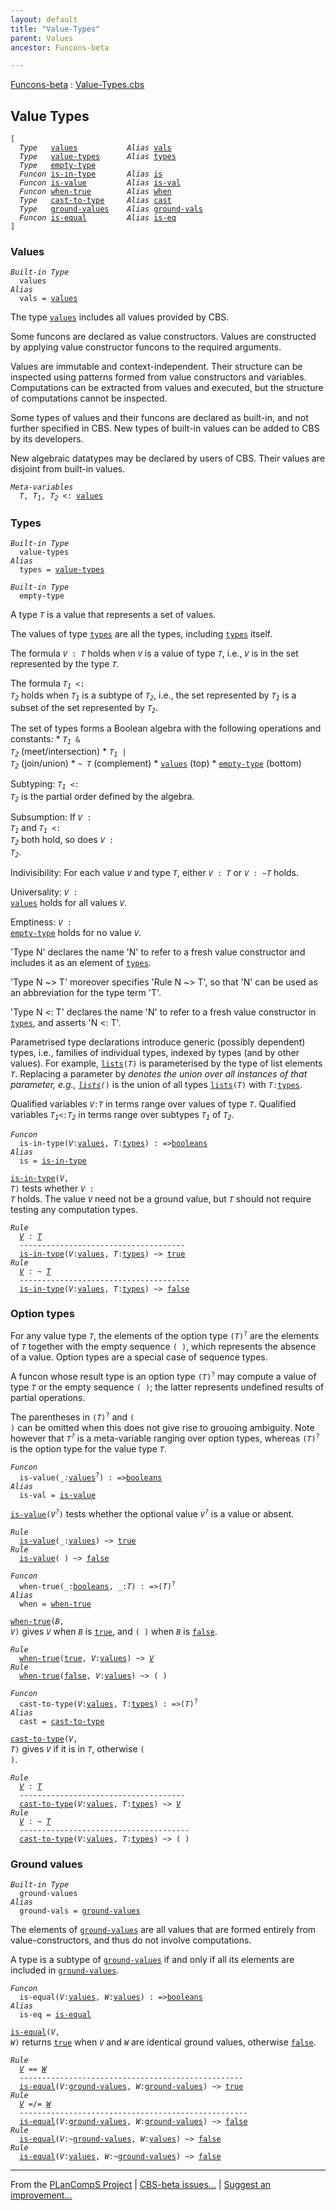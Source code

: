 ```yaml
---
layout: default
title: "Value-Types"
parent: Values
ancestor: Funcons-beta

---
```


[Funcons-beta] : [Value-Types.cbs]

## Value Types

<div class="highlighter-rouge"><pre class="highlight"><code>[ 
  <i class="keyword">Type</i>   <span class="name"><a href="#Name_values">values</a></span>           <i class="keyword">Alias</i> <span class="name"><a href="#Name_vals">vals</a></span>
  <i class="keyword">Type</i>   <span class="name"><a href="#Name_value-types">value-types</a></span>      <i class="keyword">Alias</i> <span class="name"><a href="#Name_types">types</a></span>
  <i class="keyword">Type</i>   <span class="name"><a href="#Name_empty-type">empty-type</a></span>
  <i class="keyword">Funcon</i> <span class="name"><a href="#Name_is-in-type">is-in-type</a></span>       <i class="keyword">Alias</i> <span class="name"><a href="#Name_is">is</a></span>
  <i class="keyword">Funcon</i> <span class="name"><a href="#Name_is-value">is-value</a></span>         <i class="keyword">Alias</i> <span class="name"><a href="#Name_is-val">is-val</a></span>
  <i class="keyword">Funcon</i> <span class="name"><a href="#Name_when-true">when-true</a></span>        <i class="keyword">Alias</i> <span class="name"><a href="#Name_when">when</a></span>
  <i class="keyword">Type</i>   <span class="name"><a href="#Name_cast-to-type">cast-to-type</a></span>     <i class="keyword">Alias</i> <span class="name"><a href="#Name_cast">cast</a></span>
  <i class="keyword">Type</i>   <span class="name"><a href="#Name_ground-values">ground-values</a></span>    <i class="keyword">Alias</i> <span class="name"><a href="#Name_ground-vals">ground-vals</a></span>
  <i class="keyword">Funcon</i> <span class="name"><a href="#Name_is-equal">is-equal</a></span>         <i class="keyword">Alias</i> <span class="name"><a href="#Name_is-eq">is-eq</a></span>
]</code></pre></div>



### Values


<div class="highlighter-rouge"><pre class="highlight"><code><i class="keyword">Built-in</i> <i class="keyword">Type</i>
  <span class="name"><span id="Name_values">values</span></span>
<i class="keyword">Alias</i>
  <span class="name"><span id="Name_vals">vals</span></span> = <span class="name"><a href="#Name_values">values</a></span></code></pre></div>

 
  The type <code><span class="name"><a href="#Name_values">values</a></span></code> includes all values provided by CBS.
  
  Some funcons are declared as value constructors. Values are constructed by
  applying value constructor funcons to the required arguments.
  
  Values are immutable and context-independent. Their structure can be
  inspected using patterns formed from value constructors and variables.
  Computations can be extracted from values and executed, but the structure
  of computations cannot be inspected.
  
  Some types of values and their funcons are declared as built-in, and not
  further specified in CBS. New types of built-in values can be added to CBS
  by its developers.
 
  New algebraic datatypes may be declared by users of CBS. Their values are
  disjoint from built-in values.



<div class="highlighter-rouge"><pre class="highlight"><code><i class="keyword">Meta-variables</i>
  <span id="PartVariable_T"><i class="var">T</i></span>, <span id="PartVariable_T1"><i class="var">T<sub class="sub">1</sub></i></span>, <span id="PartVariable_T2"><i class="var">T<sub class="sub">2</sub></i></span> <: <span class="name"><a href="#Name_values">values</a></span></code></pre></div>



### Types


<div class="highlighter-rouge"><pre class="highlight"><code><i class="keyword">Built-in</i> <i class="keyword">Type</i>
  <span class="name"><span id="Name_value-types">value-types</span></span>
<i class="keyword">Alias</i>
  <span class="name"><span id="Name_types">types</span></span> = <span class="name"><a href="#Name_value-types">value-types</a></span></code></pre></div>

<div class="highlighter-rouge"><pre class="highlight"><code><i class="keyword">Built-in</i> <i class="keyword">Type</i>
  <span class="name"><span id="Name_empty-type">empty-type</span></span></code></pre></div>
 
  A type <code><i class="var">T</i></code> is a value that represents a set of values. 

  The values of type <code><span class="name"><a href="#Name_types">types</a></span></code> are all the types, including <code><span class="name"><a href="#Name_types">types</a></span></code> itself.

  The formula <code><i class="var">V</i> : <i class="var">T</i></code> holds when <code><i class="var">V</i></code> is a value of type <code><i class="var">T</i></code>, i.e., <code><i class="var">V</i></code> is in
  the set represented by the type <code><i class="var">T</i></code>.

  The formula <code><i class="var">T<sub class="sub">1</sub></i> <: <i class="var">T<sub class="sub">2</sub></i></code> holds when <code><i class="var">T<sub class="sub">1</sub></i></code> is a subtype of <code><i class="var">T<sub class="sub">2</sub></i></code>, i.e., the set
  represented by <code><i class="var">T<sub class="sub">1</sub></i></code> is a subset of the set represented by <code><i class="var">T<sub class="sub">2</sub></i></code>.

  The set of types forms a Boolean algebra with the following operations and
  constants:
    * <code><i class="var">T<sub class="sub">1</sub></i> & <i class="var">T<sub class="sub">2</sub></i></code>    (meet/intersection)
    * <code><i class="var">T<sub class="sub">1</sub></i> | <i class="var">T<sub class="sub">2</sub></i></code>    (join/union)
    * <code>~ <i class="var">T</i></code>        (complement)
    * <code><span class="name"><a href="#Name_values">values</a></span></code>     (top)
    * <code><span class="name"><a href="#Name_empty-type">empty-type</a></span></code> (bottom)
  
  Subtyping: <code><i class="var">T<sub class="sub">1</sub></i> <: <i class="var">T<sub class="sub">2</sub></i></code> is the partial order defined by the algebra. 

  Subsumption: If <code><i class="var">V</i> : <i class="var">T<sub class="sub">1</sub></i></code> and <code><i class="var">T<sub class="sub">1</sub></i> <: <i class="var">T<sub class="sub">2</sub></i></code> both hold, so does <code><i class="var">V</i> : <i class="var">T<sub class="sub">2</sub></i></code>.

  Indivisibility: For each value <code><i class="var">V</i></code> and type <code><i class="var">T</i></code>, either <code><i class="var">V</i> : <i class="var">T</i></code> or
  <code><i class="var">V</i> : ~<i class="var">T</i></code> holds.

  Universality: <code><i class="var">V</i> : <span class="name"><a href="#Name_values">values</a></span></code> holds for all values <code><i class="var">V</i></code>.

  Emptiness: <code><i class="var">V</i> : <span class="name"><a href="#Name_empty-type">empty-type</a></span></code> holds for no value <code><i class="var">V</i></code>.

  'Type N' declares the name 'N' to refer to a fresh value constructor
  and includes it as an element of <code><span class="name"><a href="#Name_types">types</a></span></code>. 
  
  'Type N ~> T' moreover specifies 'Rule N ~> T', so that 'N' can be used as
  an abbreviation for the type term 'T'.
  
  'Type N <: T' declares the name 'N' to refer to a fresh value constructor
  in <code><span class="name"><a href="#Name_types">types</a></span></code>, and asserts 'N <: T'. 
  
  Parametrised type declarations introduce generic (possibly dependent) types, 
  i.e., families of individual types, indexed by types (and by other values). 
  For example, <code><span class="name"><a href="../Composite/Lists/index.html#Name_lists">lists</a></span>(<i class="var">T</i>)</code> is parameterised by the type of list elements <code><i class="var">T</i></code>.
  Replacing a parameter by <code>_</code> denotes the union over all instances of that
  parameter, e.g., <code><span class="name"><a href="../Composite/Lists/index.html#Name_lists">lists</a></span>(_)</code> is the union of all types <code><span class="name"><a href="../Composite/Lists/index.html#Name_lists">lists</a></span>(<i class="var">T</i>)</code> with <code><i class="var">T</i>:<span class="name"><a href="#Name_types">types</a></span></code>.
  
  Qualified variables <code><i class="var">V</i>:<i class="var">T</i></code> in terms range over values of type <code><i class="var">T</i></code>.
  Qualified variables <code><i class="var">T<sub class="sub">1</sub></i><:<i class="var">T<sub class="sub">2</sub></i></code> in terms range over subtypes <code><i class="var">T<sub class="sub">1</sub></i></code> of <code><i class="var">T<sub class="sub">2</sub></i></code>.

<div class="highlighter-rouge"><pre class="highlight"><code><i class="keyword">Funcon</i> 
  <span class="name"><span id="Name_is-in-type">is-in-type</span></span>(<span id="Variable853_V"><i class="var">V</i></span>:<span class="name"><a href="#Name_values">values</a></span>, <span id="Variable862_T"><i class="var">T</i></span>:<span class="name"><a href="#Name_types">types</a></span>) : =><span class="name"><a href="../Primitive/Booleans/index.html#Name_booleans">booleans</a></span>
<i class="keyword">Alias</i>
  <span class="name"><span id="Name_is">is</span></span> = <span class="name"><a href="#Name_is-in-type">is-in-type</a></span></code></pre></div>


  <code><span class="name"><a href="#Name_is-in-type">is-in-type</a></span>(<i class="var">V</i>, <i class="var">T</i>)</code> tests whether <code><i class="var">V</i> : <i class="var">T</i></code> holds. The value <code><i class="var">V</i></code> need not be a
  ground value, but <code><i class="var">T</i></code> should not require testing any computation types.

<div class="highlighter-rouge"><pre class="highlight"><code><i class="keyword">Rule</i>
  <a href="#Variable980_V"><i class="var">V</i></a> : <a href="#Variable988_T"><i class="var">T</i></a>
  -------------------------------------
  <span class="name"><a href="#Name_is-in-type">is-in-type</a></span>(<span id="Variable980_V"><i class="var">V</i></span>:<span class="name"><a href="#Name_values">values</a></span>, <span id="Variable988_T"><i class="var">T</i></span>:<span class="name"><a href="#Name_types">types</a></span>) ~> <span class="name"><a href="../Primitive/Booleans/index.html#Name_true">true</a></span>
<i class="keyword">Rule</i>
  <a href="#Variable1027_V"><i class="var">V</i></a> : ~ <a href="#Variable1035_T"><i class="var">T</i></a>
  --------------------------------------
  <span class="name"><a href="#Name_is-in-type">is-in-type</a></span>(<span id="Variable1027_V"><i class="var">V</i></span>:<span class="name"><a href="#Name_values">values</a></span>, <span id="Variable1035_T"><i class="var">T</i></span>:<span class="name"><a href="#Name_types">types</a></span>) ~> <span class="name"><a href="../Primitive/Booleans/index.html#Name_false">false</a></span></code></pre></div>

		

### Option types


  For any value type <code><i class="var">T</i></code>, the elements of the option type <code>(<i class="var">T</i>)<sup class="sup">?</sup></code> are the
  elements of <code><i class="var">T</i></code> together with the empty sequence <code>( )</code>, which represents
  the absence of a value. Option types are a special case of sequence types.
  
  A funcon whose result type is an option type <code>(<i class="var">T</i>)<sup class="sup">?</sup></code> may compute a value of
  type <code><i class="var">T</i></code> or the empty sequence <code>( )</code>; the latter represents undefined results
  of partial operations.

  The parentheses in <code>(<i class="var">T</i>)<sup class="sup">?</sup></code> and <code>( )</code> can be omitted when this does not give
  rise to grouoing ambiguity. Note however that <code><i class="var">T<sup class="sup">?</sup></i></code> is a meta-variable ranging
  over option types, whereas <code>(<i class="var">T</i>)<sup class="sup">?</sup></code> is the option type for the value type <code><i class="var">T</i></code>.

<div class="highlighter-rouge"><pre class="highlight"><code><i class="keyword">Funcon</i>
  <span class="name"><span id="Name_is-value">is-value</span></span>(_:<span class="name"><a href="#Name_values">values</a></span><sup class="sup">?</sup>) : =><span class="name"><a href="../Primitive/Booleans/index.html#Name_booleans">booleans</a></span>
<i class="keyword">Alias</i>
  <span class="name"><span id="Name_is-val">is-val</span></span> = <span class="name"><a href="#Name_is-value">is-value</a></span></code></pre></div>


  <code><span class="name"><a href="#Name_is-value">is-value</a></span>(<i class="var">V<sup class="sup">?</sup></i>)</code> tests whether the optional value <code><i class="var">V<sup class="sup">?</sup></i></code> is a value or absent.

<div class="highlighter-rouge"><pre class="highlight"><code><i class="keyword">Rule</i>
  <span class="name"><a href="#Name_is-value">is-value</a></span>(_:<span class="name"><a href="#Name_values">values</a></span>) ~> <span class="name"><a href="../Primitive/Booleans/index.html#Name_true">true</a></span>
<i class="keyword">Rule</i>
  <span class="name"><a href="#Name_is-value">is-value</a></span>( ) ~> <span class="name"><a href="../Primitive/Booleans/index.html#Name_false">false</a></span></code></pre></div>

<div class="highlighter-rouge"><pre class="highlight"><code><i class="keyword">Funcon</i>
  <span class="name"><span id="Name_when-true">when-true</span></span>(_:<span class="name"><a href="../Primitive/Booleans/index.html#Name_booleans">booleans</a></span>, _:<span id="Variable1369_T"><i class="var">T</i></span>) : =>(<span id="Variable1384_T"><i class="var">T</i></span>)<sup class="sup">?</sup>
<i class="keyword">Alias</i>
  <span class="name"><span id="Name_when">when</span></span> = <span class="name"><a href="#Name_when-true">when-true</a></span></code></pre></div>


  <code><span class="name"><a href="#Name_when-true">when-true</a></span>(<i class="var">B</i>, <i class="var">V</i>)</code> gives <code><i class="var">V</i></code> when <code><i class="var">B</i></code> is <code><span class="name"><a href="../Primitive/Booleans/index.html#Name_true">true</a></span></code>, and <code>( )</code> when <code><i class="var">B</i></code> is <code><span class="name"><a href="../Primitive/Booleans/index.html#Name_false">false</a></span></code>.

<div class="highlighter-rouge"><pre class="highlight"><code><i class="keyword">Rule</i>
  <span class="name"><a href="#Name_when-true">when-true</a></span>(<span class="name"><a href="../Primitive/Booleans/index.html#Name_true">true</a></span>, <span id="Variable1508_V"><i class="var">V</i></span>:<span class="name"><a href="#Name_values">values</a></span>) ~> <a href="#Variable1508_V"><i class="var">V</i></a>
<i class="keyword">Rule</i>
  <span class="name"><a href="#Name_when-true">when-true</a></span>(<span class="name"><a href="../Primitive/Booleans/index.html#Name_false">false</a></span>, <span id="Variable1534_V"><i class="var">V</i></span>:<span class="name"><a href="#Name_values">values</a></span>) ~> ( )</code></pre></div>

<div class="highlighter-rouge"><pre class="highlight"><code><i class="keyword">Funcon</i>
  <span class="name"><span id="Name_cast-to-type">cast-to-type</span></span>(<span id="Variable1557_V"><i class="var">V</i></span>:<span class="name"><a href="#Name_values">values</a></span>, <span id="Variable1566_T"><i class="var">T</i></span>:<span class="name"><a href="#Name_types">types</a></span>) : =>(<span id="Variable1582_T"><i class="var">T</i></span>)<sup class="sup">?</sup>
<i class="keyword">Alias</i>
  <span class="name"><span id="Name_cast">cast</span></span> = <span class="name"><a href="#Name_cast-to-type">cast-to-type</a></span></code></pre></div>


  <code><span class="name"><a href="#Name_cast-to-type">cast-to-type</a></span>(<i class="var">V</i>, <i class="var">T</i>)</code> gives <code><i class="var">V</i></code> if it is in <code><i class="var">T</i></code>, otherwise <code>( )</code>.

<div class="highlighter-rouge"><pre class="highlight"><code><i class="keyword">Rule</i>
  <a href="#Variable1688_V"><i class="var">V</i></a> : <a href="#Variable1696_T"><i class="var">T</i></a>
  -------------------------------------
  <span class="name"><a href="#Name_cast-to-type">cast-to-type</a></span>(<span id="Variable1688_V"><i class="var">V</i></span>:<span class="name"><a href="#Name_values">values</a></span>, <span id="Variable1696_T"><i class="var">T</i></span>:<span class="name"><a href="#Name_types">types</a></span>) ~> <a href="#Variable1688_V"><i class="var">V</i></a>
<i class="keyword">Rule</i>
  <a href="#Variable1738_V"><i class="var">V</i></a> : ~ <a href="#Variable1746_T"><i class="var">T</i></a>
  --------------------------------------
  <span class="name"><a href="#Name_cast-to-type">cast-to-type</a></span>(<span id="Variable1738_V"><i class="var">V</i></span>:<span class="name"><a href="#Name_values">values</a></span>, <span id="Variable1746_T"><i class="var">T</i></span>:<span class="name"><a href="#Name_types">types</a></span>) ~> ( )</code></pre></div>



### Ground values


<div class="highlighter-rouge"><pre class="highlight"><code><i class="keyword">Built-in</i> <i class="keyword">Type</i>
  <span class="name"><span id="Name_ground-values">ground-values</span></span>
<i class="keyword">Alias</i>
  <span class="name"><span id="Name_ground-vals">ground-vals</span></span> = <span class="name"><a href="#Name_ground-values">ground-values</a></span></code></pre></div>


  The elements of <code><span class="name"><a href="#Name_ground-values">ground-values</a></span></code> are all values that are formed entirely
  from value-constructors, and thus do not involve computations. 
  
  A type is a subtype of <code><span class="name"><a href="#Name_ground-values">ground-values</a></span></code> if and only if all its elements are
  included in <code><span class="name"><a href="#Name_ground-values">ground-values</a></span></code>.

<div class="highlighter-rouge"><pre class="highlight"><code><i class="keyword">Funcon</i>
  <span class="name"><span id="Name_is-equal">is-equal</span></span>(<span id="Variable1841_V"><i class="var">V</i></span>:<span class="name"><a href="#Name_values">values</a></span>, <span id="Variable1850_W"><i class="var">W</i></span>:<span class="name"><a href="#Name_values">values</a></span>) : =><span class="name"><a href="../Primitive/Booleans/index.html#Name_booleans">booleans</a></span>
<i class="keyword">Alias</i>
  <span class="name"><span id="Name_is-eq">is-eq</span></span> = <span class="name"><a href="#Name_is-equal">is-equal</a></span></code></pre></div>


  <code><span class="name"><a href="#Name_is-equal">is-equal</a></span>(<i class="var">V</i>, <i class="var">W</i>)</code> returns <code><span class="name"><a href="../Primitive/Booleans/index.html#Name_true">true</a></span></code> when <code><i class="var">V</i></code> and <code><i class="var">W</i></code> are identical ground values,
  otherwise <code><span class="name"><a href="../Primitive/Booleans/index.html#Name_false">false</a></span></code>.
 
<div class="highlighter-rouge"><pre class="highlight"><code><i class="keyword">Rule</i>
  <a href="#Variable1968_V"><i class="var">V</i></a> == <a href="#Variable1976_W"><i class="var">W</i></a>
  --------------------------------------------------
  <span class="name"><a href="#Name_is-equal">is-equal</a></span>(<span id="Variable1968_V"><i class="var">V</i></span>:<span class="name"><a href="#Name_ground-values">ground-values</a></span>, <span id="Variable1976_W"><i class="var">W</i></span>:<span class="name"><a href="#Name_ground-values">ground-values</a></span>) ~> <span class="name"><a href="../Primitive/Booleans/index.html#Name_true">true</a></span>
<i class="keyword">Rule</i>
  <a href="#Variable2012_V"><i class="var">V</i></a> =/= <a href="#Variable2020_W"><i class="var">W</i></a>
  ---------------------------------------------------
  <span class="name"><a href="#Name_is-equal">is-equal</a></span>(<span id="Variable2012_V"><i class="var">V</i></span>:<span class="name"><a href="#Name_ground-values">ground-values</a></span>, <span id="Variable2020_W"><i class="var">W</i></span>:<span class="name"><a href="#Name_ground-values">ground-values</a></span>) ~> <span class="name"><a href="../Primitive/Booleans/index.html#Name_false">false</a></span>
<i class="keyword">Rule</i>
  <span class="name"><a href="#Name_is-equal">is-equal</a></span>(<span id="Variable2041_V"><i class="var">V</i></span>:~<span class="name"><a href="#Name_ground-values">ground-values</a></span>, <span id="Variable2050_W"><i class="var">W</i></span>:<span class="name"><a href="#Name_values">values</a></span>) ~> <span class="name"><a href="../Primitive/Booleans/index.html#Name_false">false</a></span>
<i class="keyword">Rule</i>
  <span class="name"><a href="#Name_is-equal">is-equal</a></span>(<span id="Variable2071_V"><i class="var">V</i></span>:<span class="name"><a href="#Name_values">values</a></span>, <span id="Variable2079_W"><i class="var">W</i></span>:~<span class="name"><a href="#Name_ground-values">ground-values</a></span>) ~> <span class="name"><a href="../Primitive/Booleans/index.html#Name_false">false</a></span></code></pre></div>



[Funcons-beta]: /CBS-beta/docs/Funcons-beta
  "FUNCONS-BETA"
[Unstable-Funcons-beta]: /CBS-beta/docs/Unstable-Funcons-beta
  "UNSTABLE-FUNCONS-BETA"
[Languages-beta]: /CBS-beta/docs/Languages-beta
  "LANGUAGES-BETA"
[Unstable-Languages-beta]: /CBS-beta/docs/Unstable-Languages-beta
  "UNSTABLE-LANGUAGES-BETA"
[CBS-beta]: /CBS-beta 
  "CBS-BETA"


____

From the [PLanCompS Project] | [CBS-beta issues...] | [Suggest an improvement...]

[Value-Types.cbs]: /CBS-beta/Funcons-beta/Values/Value-Types/Value-Types.cbs
  "CBS SOURCE FILE"
[PLanCompS Project]: https://plancomps.github.io
  "PROGRAMMING LANGUAGE COMPONENTS AND SPECIFICATIONS PROJECT HOME PAGE"
[CBS-beta issues...]: https://github.com/plancomps/CBS-beta/issues
  "CBS-BETA ISSUE REPORTS ON GITHUB"
[Suggest an improvement...]: mailto:plancomps@gmail.com?Subject=CBS-beta%20-%20comment&Body=Re%3A%20CBS-beta%20specification%20at%20Values/Value-Types/Value-Types.cbs%0A%0AComment/Query/Issue/Suggestion%3A%0A%0A%0ASignature%3A%0A 
  "GENERATE AN EMAIL TEMPLATE"
